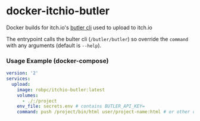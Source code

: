 # docker-itchio-butler

Docker builds for itch.io's [butler cli](https://itch.io/docs/butler/) used to upload to itch.io

The entrypoint calls the bulter cli (`/butler/butler`) so override the `command` with any arguments (default is `--help`).

### Usage Example (docker-compose)

```yaml
version: '2'
services:
  upload:
    image: robpc/itchio-butler:latest
    volumes:
      - ./:/project
    env_file: secrets.env # contains BUTLER_API_KEY=
    command: push /project/bin/html user/project-name:html # or other channel name
```
